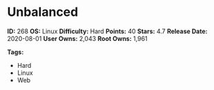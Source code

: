 # Unbalanced

**ID:** 268
**OS:** Linux
**Difficulty:** Hard
**Points:** 40
**Stars:** 4.7
**Release Date:** 2020-08-01
**User Owns:** 2,043
**Root Owns:** 1,961

**Tags:**
- Hard
- Linux
- Web

